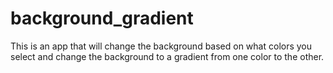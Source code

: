 # background_gradient
This is an app that will change the background based on what colors you select and change the background to a gradient from one color to the other.
